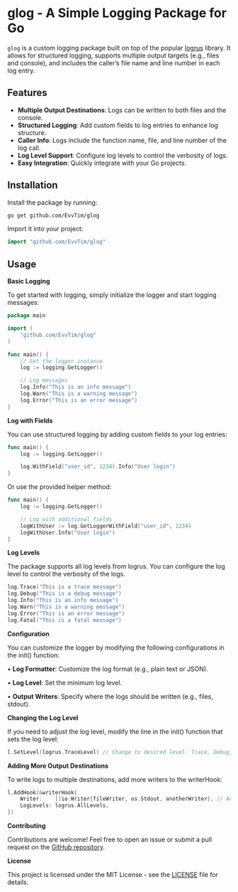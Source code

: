 # glog - A Simple Logging Package for Go

`glog` is a custom logging package built on top of the popular [logrus](https://github.com/sirupsen/logrus) library. It allows for structured logging, supports multiple output targets (e.g., files and console), and includes the caller’s file name and line number in each log entry.

## Features

- **Multiple Output Destinations**: Logs can be written to both files and the console.
- **Structured Logging**: Add custom fields to log entries to enhance log structure.
- **Caller Info**: Logs include the function name, file, and line number of the log call.
- **Log Level Support**: Configure log levels to control the verbosity of logs.
- **Easy Integration**: Quickly integrate with your Go projects.

## Installation

Install the package by running:

```bash
go get github.com/EvvTim/glog
```

Import it into your project:

```go
import "github.com/EvvTim/glog"
```

## Usage

**Basic Logging**

To get started with logging, simply initialize the logger and start logging messages:

```go
package main

import (
    "github.com/EvvTim/glog"
)

func main() {
    // Get the logger instance
    log := logging.GetLogger()

    // Log messages
    log.Info("This is an info message")
    log.Warn("This is a warning message")
    log.Error("This is an error message")
}
```

**Log with Fields**

You can use structured logging by adding custom fields to your log entries:

```go
func main() {
    log := logging.GetLogger()

    log.WithField("user_id", 1234).Info("User login")
}
```

Or use the provided helper method:

```go
func main() {
    log := logging.GetLogger()

    // Log with additional fields
    logWithUser := log.GetLoggerWithField("user_id", 1234)
    logWithUser.Info("User login")
}
```

**Log Levels**

The package supports all log levels from logrus. You can configure the log level to control the verbosity of the logs.

```go
log.Trace("This is a trace message")
log.Debug("This is a debug message")
log.Info("This is an info message")
log.Warn("This is a warning message")
log.Error("This is an error message")
log.Fatal("This is a fatal message")
```

**Configuration**

You can customize the logger by modifying the following configurations in the init() function:

• **Log Formatter**: Customize the log format (e.g., plain text or JSON).

• **Log Level**: Set the minimum log level.

• **Output Writers**: Specify where the logs should be written (e.g., files, stdout).

**Changing the Log Level**

If you need to adjust the log level, modify the line in the init() function that sets the log level:
```go
l.SetLevel(logrus.TraceLevel) // Change to desired level: Trace, Debug, Info, Warn, Error, Fatal
```

**Adding More Output Destinations**

To write logs to multiple destinations, add more writers to the writerHook:
```go
l.AddHook(&writerHook{
    Writer:    []io.Writer{fileWriter, os.Stdout, anotherWriter}, // Add more writers
    LogLevels: logrus.AllLevels,
})
```

**Contributing**

Contributions are welcome! Feel free to open an issue or submit a pull request on the [GitHub repository](https://github.com/EvvTim/glog).

**License**

This project is licensed under the MIT License - see the [LICENSE](LICENSE) file for details.

